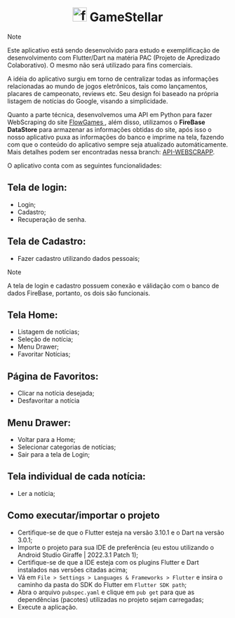 <h1 align="center">
<img width="32" height="32" src="https://img.icons8.com/color/48/flutter.png" alt="flutter"/> GameStellar
</h1>

>[!NOTE]
> Este aplicativo está sendo desenvolvido para estudo e exemplificação de desenvolvimento com Flutter/Dart na matéria PAC (Projeto de Apredizado Colaborativo). O mesmo não será utilizado para fins comerciais.

A idéia do aplicativo surgiu em torno de centralizar todas as informações relacionadas ao mundo de jogos eletrônicos, tais como lançamentos, placares de campeonato, reviews etc.
Seu design foi baseado na própria listagem de notícias do Google, visando a simplicidade.

Quanto a parte técnica, desenvolvemos uma API em Python para fazer WebScraping do site <a href="https://flowgames.gg/"  target="_blank"> FlowGames </a>, além disso, utilizamos o **FireBase DataStore** para armazenar as informações obtidas do site, após isso o nosso aplicativo puxa as informações do banco e imprime na tela, fazendo com que o conteúdo do aplicativo sempre seja atualizado automáticamente. Mais detalhes podem ser encontradas nessa branch: [API-WEBSCRAPP](https://github.com/JnksDavu/GameStellar/tree/API-WEBSCRAPP-FINAL).



O aplicativo conta com as seguintes funcionalidades:

## Tela de login:
- Login;
- Cadastro;
- Recuperação de senha.

## Tela de Cadastro:
- Fazer cadastro utilizando dados pessoais;
>[!NOTE]
>A tela de login e cadastro possuem conexão e válidação com o banco de dados FireBase, portanto, os dois são funcionais.


## Tela Home:
- Listagem de notícias;
- Seleção de notícia;
- Menu Drawer;
- Favoritar Notícias;

## Página de Favoritos:
- Clicar na notícia desejada;
- Desfavoritar a notícia

## Menu Drawer:
- Voltar para a Home;
- Selecionar categorias de notícias;
- Sair para a tela de Login;

## Tela individual de cada notícia:
- Ler a notícia;

## Como executar/importar o projeto

- Certifique-se de que o Flutter esteja na versão 3.10.1 e o Dart na versão 3.0.1;
- Importe o projeto para sua IDE de preferência (eu estou utilizando o Android Studio Giraffe | 2022.3.1 Patch 1);
- Certifique-se de que a IDE esteja com os plugins Flutter e Dart instalados nas versões citadas acima;
- Vá em `File > Settings > Languages & Frameworks > Flutter` e insira o caminho da pasta do SDK do Flutter em `Flutter SDK path`;
- Abra o arquivo `pubspec.yaml` e clique em `pub get` para que as dependências (pacotes) utilizadas no projeto sejam carregadas;
- Execute a aplicação.
